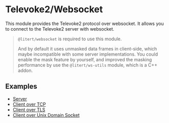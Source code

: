 # Televoke2/Websocket

This module provides the Televoke2 protocol over websocket. It allows you to connect to the Televoke2 server with websocket.

> `@litert/websocket` is required to use this module.
>
> And by default it uses unmasked data frames in client-side, which maybe incompatible with some server implementations. You could enable the mask feature by yourself, and improved the masking performance by use the `@litert/ws-utils` module, which is a C++ addon.

## Examples

- [Server](../../../examples/network/server.ts)
- [Client over TCP](../../../examples/network/ws-client.ts)
- [Client over TLS](../../../examples/network/wss-client.ts)
- [Client over Unix Domain Socket](../../../examples/network/ws-unix-client.ts)
